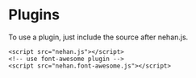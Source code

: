 # Plugins

To use a plugin, just include the source after nehan.js.

```
<script src="nehan.js"></script>
<!-- use font-awesome plugin -->
<script src="nehan.font-awesome.js"></script>
```


